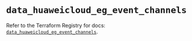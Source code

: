 # `data_huaweicloud_eg_event_channels`

Refer to the Terraform Registry for docs: [`data_huaweicloud_eg_event_channels`](https://registry.terraform.io/providers/huaweicloud/huaweicloud/1.71.1/docs/data-sources/eg_event_channels).
